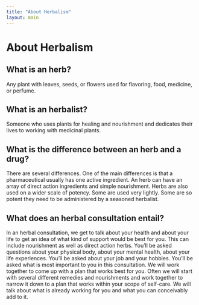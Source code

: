 ```yaml
---
title: "About Herbalism"
layout: main
---
```


# About Herbalism

## What is an herb?

Any plant with leaves, seeds, or flowers used for flavoring, food, medicine, or perfume.

## What is an herbalist?

Someone who uses plants for healing and nourishment and dedicates their lives to working with medicinal plants.

## What is the difference between an herb and a drug?

There are several differences. One of the main differences is that a pharmaceutical usually has one active ingredient. An herb can have an array of direct action ingredients and simple nourishment. Herbs are also used on a wider scale of potency. Some are used very lightly. Some are so potent they need to be administered by a seasoned herbalist.

## What does an herbal consultation entail?

In an herbal consultation, we get to talk about your health and about your life to get an idea of what kind of support would be best for you. This can include nourishment as well as direct action herbs. You’ll be asked questions about your physical body, about your mental health, about your life experiences. You’ll be asked about your job and your hobbies. You’ll be asked what is most important to you in this consultation. We will work together to come up with a plan that works best for you. Often we will start with several different remedies and nourishments and work together to narrow it down to a plan that works within your scope of self-care. We will talk about what is already working for you and what you can conceivably add to it.
